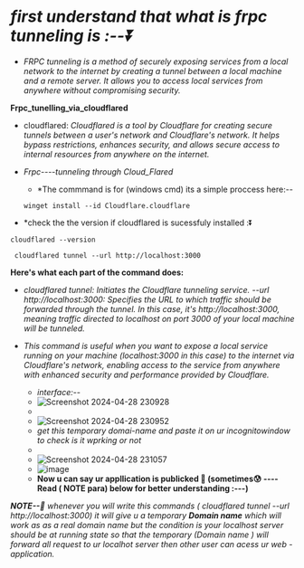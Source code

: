 # *first understand that what is frpc tunneling is :--⏬*
  - *FRPC tunneling is a method of securely exposing services from a local network to the internet by creating a tunnel between a local machine and a remote server. It allows you to access local services from 
     anywhere without compromising security.*


 **Frpc_tunelling_via_cloudflared**
  - cloudflared: *Cloudflared is a tool by Cloudflare for creating secure tunnels between a user's network and Cloudflare's network. It helps bypass restrictions, enhances security, and allows secure access to 
               internal resources from anywhere on the internet.*
 - *Frpc----tunneling through     Cloud_Flared*
    - *The commmand is for (windows cmd) its a simple proccess here:--
    ```
    winget install --id Cloudflare.cloudflare
    ```
  
  - *check the the version if cloudflared is sucessfuly installed :⏬
   ```
   cloudflared --version
   ```

 ```
  cloudflared tunnel --url http://localhost:3000
 ```
**Here's what each part of the command does:**

- *cloudflared tunnel: Initiates the Cloudflare tunneling service.*
*--url http://localhost:3000: Specifies the URL to which traffic should be forwarded through the tunnel. In this case, it's http://localhost:3000, meaning traffic directed to localhost on port 3000 of your local 
  machine will be tunneled.*
- *This command is useful when you want to expose a local service running on your machine (localhost:3000 in this case) to the internet via Cloudflare's network, enabling access to the service from anywhere with 
   enhanced security and performance provided by Cloudflare.*
  
  - *interface:--*
  - ![Screenshot 2024-04-28 230928](https://github.com/Rjesh2006/Frpc_tunelling_via_cloudflared/assets/143868643/9154fcda-8d38-461a-b025-fe675aeaaf51)
  - 
  - ![Screenshot 2024-04-28 230952](https://github.com/Rjesh2006/Frpc_tunelling_via_cloudflared/assets/143868643/a56cee5f-f3da-4e0e-a96f-025fb8c1e07b)
  - *get this temporary domai-name and paste it on ur incognitowindow to check is it wprking or not*
  - 
  - ![Screenshot 2024-04-28 231057](https://github.com/Rjesh2006/Frpc_tunelling_via_cloudflared/assets/143868643/a42cf638-8098-4e8d-a836-6a6bb2f74186)
  - ![image](https://github.com/Rjesh2006/Frpc_tunelling_via_cloudflared/assets/143868643/5ad53fb2-d1c4-4d9f-979f-c16bb1c3979a)
  -  **Now u can say ur appllication is publicked  🥇 (sometimes😰 ----Read ( NOTE para) below for better understanding :---)**





***NOTE--📕*** 
*whenever you will write this commands (  cloudflared tunnel --url http://localhost:3000) it will give u a temporary **Domain name** which will work as as a real domain name but the condition is your localhost server should be at running state so that the temporary (Domain name ) will forward all request to ur localhot server then other user can acess ur  web -application.*

  
